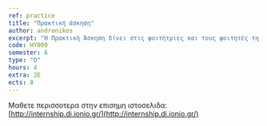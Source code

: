 ```yaml
---
ref: practice
title: "Πρακτική άσκηση"
author: andronikos
excerpt: "Η Πρακτική Άσκηση δίνει στις φοιτήτριες και τους φοιτητές τη δυνατότητα να αντιμετωπίσουν πραγματικά προβλήματα που σχετίζονται με την επιστήμη τους στην αγορά εργασίας και να τα επιλύσουν χρησιμοποιώντας στην πράξη διδαχθείσες μεθόδους και τεχνολογίες, καθώς επίσης και να εξοικειωθούν με εξοπλισμό που μετά το πέρας των σπουδών τους είναι δυνατό να κληθούν να χρησιμοποιήσουν."
code: HY009
semester: 6
type: "Ο"
hours: 4
extra: 2E
ects: 8
---
```

Mαθετε περισσοτερα στην επισημη ιστοσελιδα: [http://internship.di.ionio.gr/](http://internship.di.ionio.gr/)
